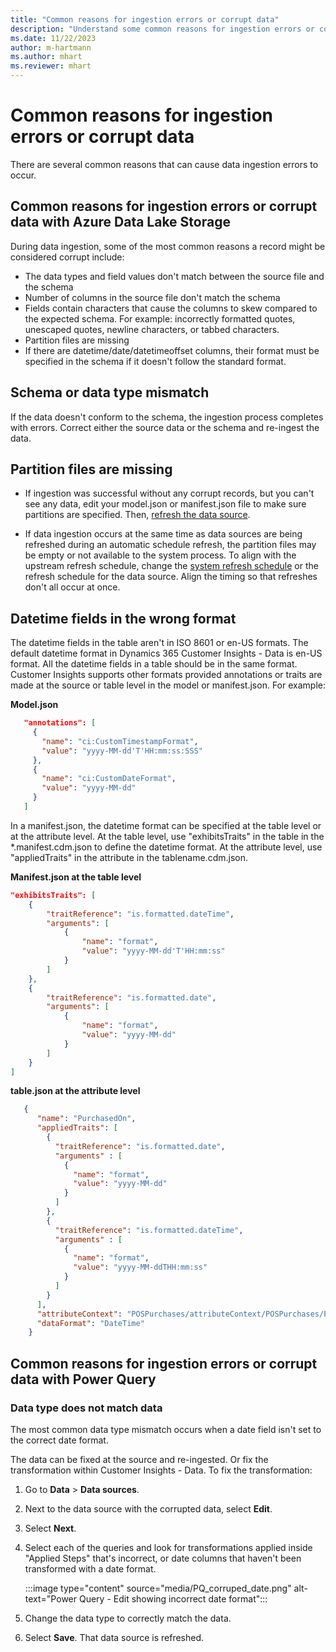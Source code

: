 ```yaml
---
title: "Common reasons for ingestion errors or corrupt data"
description: "Understand some common reasons for ingestion errors or corrupt data when using Data Lake Storage or Power Query"
ms.date: 11/22/2023
author: m-hartmann
ms.author: mhart
ms.reviewer: mhart
---
```


# Common reasons for ingestion errors or corrupt data

There are several common reasons that can cause data ingestion errors to occur.

## Common reasons for ingestion errors or corrupt data with Azure Data Lake Storage

During data ingestion, some of the most common reasons a record might be considered corrupt include:

- The data types and field values don't match between the source file and the schema
- Number of columns in the source file don't match the schema
- Fields contain characters that cause the columns to skew compared to the expected schema. For example: incorrectly formatted quotes, unescaped quotes, newline characters, or tabbed characters.
- Partition files are missing
- If there are datetime/date/datetimeoffset columns, their format must be specified in the schema if it doesn't follow the standard format.

## Schema or data type mismatch

If the data doesn't conform to the schema, the ingestion process completes with errors. Correct either the source data or the schema and re-ingest the data.

## Partition files are missing

- If ingestion was successful without any corrupt records, but you can't see any data, edit your model.json or manifest.json file to make sure partitions are specified. Then, [refresh the data source](data-sources-manage.md#refresh-data-sources).

- If data ingestion occurs at the same time as data sources are being refreshed during an automatic schedule refresh, the partition files may be empty or not available to the system process. To align with the upstream refresh schedule, change the [system refresh schedule](schedule-refresh.md) or the refresh schedule for the data source. Align the timing so that refreshes don't all occur at once.

## Datetime fields in the wrong format

The datetime fields in the table aren't in ISO 8601 or en-US formats. The default datetime format in Dynamics 365 Customer Insights - Data is en-US format. All the datetime fields in a table should be in the same format. Customer Insights supports other formats provided annotations or traits are made at the source or table level in the model or manifest.json. For example:

**Model.json**

   ```json
      "annotations": [
        {
          "name": "ci:CustomTimestampFormat",
          "value": "yyyy-MM-dd'T'HH:mm:ss:SSS"
        },
        {
          "name": "ci:CustomDateFormat",
          "value": "yyyy-MM-dd"
        }
      ]   
   ```

  In a manifest.json, the datetime format can be specified at the table level or at the attribute level. At the table level, use "exhibitsTraits" in the table in the *.manifest.cdm.json to define the datetime format. At the attribute level, use "appliedTraits" in the attribute in the tablename.cdm.json.

**Manifest.json at the table level**

```json
"exhibitsTraits": [
    {
        "traitReference": "is.formatted.dateTime",
        "arguments": [
            {
                "name": "format",
                "value": "yyyy-MM-dd'T'HH:mm:ss"
            }
        ]
    },
    {
        "traitReference": "is.formatted.date",
        "arguments": [
            {
                "name": "format",
                "value": "yyyy-MM-dd"
            }
        ]
    }
]
```

**table.json at the attribute level**

```json
   {
      "name": "PurchasedOn",
      "appliedTraits": [
        {
          "traitReference": "is.formatted.date",
          "arguments" : [
            {
              "name": "format",
              "value": "yyyy-MM-dd"
            }
          ]
        },
        {
          "traitReference": "is.formatted.dateTime",
          "arguments" : [
            {
              "name": "format",
              "value": "yyyy-MM-ddTHH:mm:ss"
            }
          ]
        }
      ],
      "attributeContext": "POSPurchases/attributeContext/POSPurchases/PurchasedOn",
      "dataFormat": "DateTime"
    }
```

## Common reasons for ingestion errors or corrupt data with Power Query

### Data type does not match data

The most common data type mismatch occurs when a date field isn't set to the correct date format.

The data can be fixed at the source and re-ingested. Or fix the transformation within Customer Insights - Data. To fix the transformation:

1. Go to **Data** > **Data sources**.

1. Next to the data source with the corrupted data, select **Edit**.

1. Select **Next**.

1. Select each of the queries and look for transformations applied inside "Applied Steps" that's incorrect, or date columns that haven't been transformed with a date format.

   :::image type="content" source="media/PQ_corruped_date.png" alt-text="Power Query - Edit showing incorrect date format":::

1. Change the data type to correctly match the data.

1. Select **Save**. That data source is refreshed.
